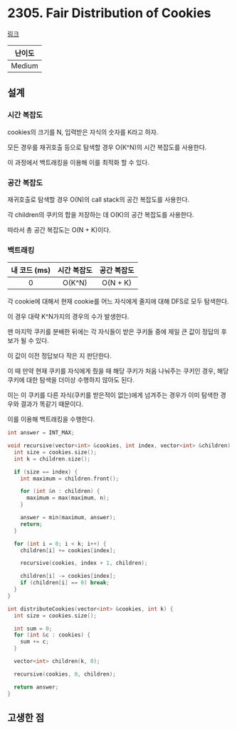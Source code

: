 # 2305. Fair Distribution of Cookies

[링크](https://leetcode.com/problems/fair-distribution-of-cookies/)

| 난이도 |
| :----: |
| Medium |

## 설계

### 시간 복잡도

cookies의 크기를 N, 입력받은 자식의 숫자를 K라고 하자.

모든 경우를 재귀호출 등으로 탐색할 경우 O(K^N)의 시간 복잡도를 사용한다.

이 과정에서 백트래킹을 이용해 이를 최적화 할 수 있다.

### 공간 복잡도

재귀호출로 탐색할 경우 O(N)의 call stack의 공간 복잡도를 사용한다.

각 children의 쿠키의 합을 저장하는 데 O(K)의 공간 복잡도를 사용한다.

따라서 총 공간 복잡도는 O(N + K)이다.

### 백트래킹

| 내 코드 (ms) | 시간 복잡도 | 공간 복잡도 |
| :----------: | :---------: | :---------: |
|      0       |   O(K^N)    |  O(N + K)   |

각 cookie에 대해서 현재 cookie를 어느 자식에게 줄지에 대해 DFS로 모두 탐색한다.

이 경우 대략 K^N가지의 경우의 수가 발생한다.

맨 마지막 쿠키를 분배한 뒤에는 각 자식들이 받은 쿠키들 중에 제일 큰 값이 정답의 후보가 될 수 있다.

이 값이 이전 정답보다 작은 지 판단한다.

이 때 만약 현재 쿠키를 자식에게 줬을 때 해당 쿠키가 처음 나눠주는 쿠키인 경우, 해당 쿠키에 대한 탐색을 더이상 수행하지 않아도 된다.

이는 이 쿠키를 다른 자식(쿠키를 받은적이 없는)에게 넘겨주는 경우가 이미 탐색한 경우와 결과가 똑같기 때문이다.

이를 이용해 백트래킹을 수행한다.

```cpp
int answer = INT_MAX;

void recursive(vector<int> &cookies, int index, vector<int> &children) {
  int size = cookies.size();
  int k = children.size();

  if (size == index) {
    int maximum = children.front();

    for (int &n : children) {
      maximum = max(maximum, n);
    }

    answer = min(maximum, answer);
    return;
  }

  for (int i = 0; i < k; i++) {
    children[i] += cookies[index];

    recursive(cookies, index + 1, children);

    children[i] -= cookies[index];
    if (children[i] == 0) break;
  }
}

int distributeCookies(vector<int> &cookies, int k) {
  int size = cookies.size();

  int sum = 0;
  for (int &c : cookies) {
    sum += c;
  }

  vector<int> children(k, 0);

  recursive(cookies, 0, children);

  return answer;
}
```

## 고생한 점
